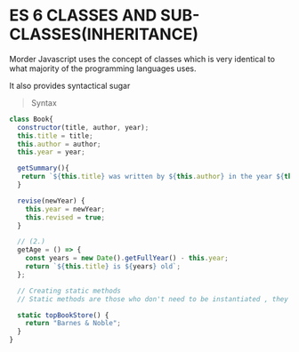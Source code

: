 # ES 6 CLASSES AND SUB-CLASSES(INHERITANCE)

Morder Javascript uses the concept of classes which is very identical to what majority of the programming languages uses.

It also provides syntactical sugar

> Syntax

```javascript
class Book{
  constructor(title, author, year);
  this.title = title;
  this.author = author;
  this.year = year;

  getSummary(){
   return `${this.title} was written by ${this.author} in the year ${this.year}`;
  }

  revise(newYear) {
    this.year = newYear;
    this.revised = true;
  }

  // (2.)
  getAge = () => {
    const years = new Date().getFullYear() - this.year;
    return `${this.title} is ${years} old`;
  };

  // Creating static methods
  // Static methods are those who don't need to be instantiated , they are basically properties of the class.

  static topBookStore() {
    return "Barnes & Noble";
  }
}
```
